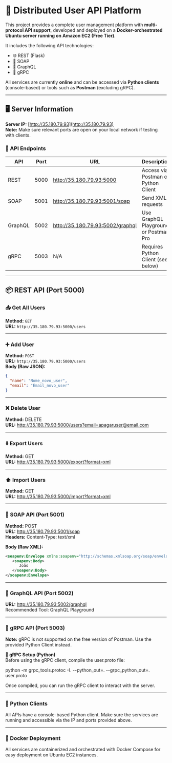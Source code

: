 # 🧩 Distributed User API Platform

This project provides a complete user management platform with **multi-protocol API support**, developed and deployed on a **Docker-orchestrated Ubuntu server running on Amazon EC2 (Free Tier)**.

It includes the following API technologies:

- 🌐 REST (Flask)
- 🧼 SOAP
- 🧬 GraphQL
- 🚀 gRPC

All services are currently **online** and can be accessed via **Python clients** (console-based) or tools such as **Postman** (excluding gRPC).

---

## 🖥️ Server Information

**Server IP:** [http://35.180.79.93](http://35.180.79.93)  
**Note:** Make sure relevant ports are open on your local network if testing with clients.

### 🔌 API Endpoints

| API      | Port  | URL                                  | Description                            |
|----------|-------|--------------------------------------|----------------------------------------|
| REST     | 5000  | http://35.180.79.93:5000             | Access via Postman or Python Client    |
| SOAP     | 5001  | http://35.180.79.93:5001/soap        | Send XML requests                      |
| GraphQL  | 5002  | http://35.180.79.93:5002/graphql     | Use GraphQL Playground or Postman Pro  |
| gRPC     | 5003  | N/A                                  | Requires Python Client (see below)     |

---

## 📦 REST API (Port 5000)

### 📥 Get All Users

**Method:** `GET`  
**URL:** `http://35.180.79.93:5000/users`

---

### ➕ Add User

**Method:** `POST`  
**URL:** `http://35.180.79.93:5000/users`  
**Body (Raw JSON):**
```json
{
  "name": "Nome_novo_user",
  "email": "Email_novo_user"
}
```
---


### ❌ Delete User

**Method:** DELETE  
**URL:** http://35.180.79.93:5000/users?email=apagaruser@email.com  

---

### ⬇️ Export Users

**Method:** GET  
**URL:** http://35.180.79.93:5000/export?format=xml  

---

### ⬆️ Import Users

**Method:** GET  
**URL:** http://35.180.79.93:5000/import?format=xml  

---

### 🧼 SOAP API (Port 5001)

**Method:** POST  
**URL:** http://35.180.79.93:5001/soap  
**Headers:** Content-Type: text/xml  

**Body (Raw XML):**  
```xml
<soapenv:Envelope xmlns:soapenv="http://schemas.xmlsoap.org/soap/envelope/">
   <soapenv:Body>
      João
   </soapenv:Body>
</soapenv:Envelope>
```

---

### 🧬 GraphQL API (Port 5002)

**URL:** http://35.180.79.93:5002/graphql  
Recommended Tool: GraphQL Playground

---

### 🚀 gRPC API (Port 5003)

**Note:** gRPC is not supported on the free version of Postman. Use the provided Python Client instead.  

**🔧 gRPC Setup (Python)**  
Before using the gRPC client, compile the user.proto file:  

python -m grpc_tools.protoc -I. --python_out=. --grpc_python_out=. user.proto  

Once compiled, you can run the gRPC client to interact with the server.  

---

### 🐍 Python Clients  
All APIs have a console-based Python client. Make sure the services are running and accessible via the IP and ports provided above.  

---

### 🐳 Docker Deployment  
All services are containerized and orchestrated with Docker Compose for easy deployment on Ubuntu EC2 instances.  
